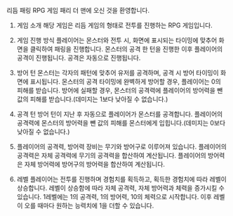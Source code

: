 리듬 패링 RPG 게임 패리 더 맨에 오신 것을 환영합니다.

1. 게임 소개
해당 게임은 리듬 게임의 형태로 전투를 진행하는 RPG 게임입니다.

2. 게임 진행 방식
플레이어는 몬스터와 전투 시, 화면에 표시되는 타이밍에 맞추어 화면을 클릭하여 패링을 진행합니다.
몬스터의 공격 한 턴을 진행한 이후 플레이어의 공격이 진행됩니다.
공격은 자동으로 진행됩니다.

3. 방어 턴
몬스터는 각자의 패턴에 맞추어 유저를 공격하며, 공격 시 방어 타이밍이 화면에 표시됩니다.
몬스터의 공격 타이밍에 완벽하게 방어할 경우, 플레이어는 0의 피해를 받습니다.
방어에 실패할 경우, 몬스터의 공격력에 플레이어의 방어력을 뺀 값의 피해를 받습니다.(데미지는 1보다 낮아질 수 없습니다.)

4. 공격 턴
방어 턴이 지난 후 자동으로 플레이어가 몬스터를 공격합니다.
플레이어의 공격력에 몬스터의 방어력을 뺀 값의 피해를 몬스터에게 입힙니다.(데미지는 0보다 낮아질 수 없습니다.)

5. 플레이어의 공격력, 방어력
장비는 무기와 방어구로 이루어져 있습니다.
플레이어의 공격력은 자체 공격력에 무기의 공격력을 합산하여 계산됩니다.
플레이어의 방어력은 자체 방어력에 방어구의 방어력을 합산하여 계산됩니다.

6. 레벨
플레이어는 전투를 진행하며 경험치를 획득하고, 획득한 경험치에 따라 레벨이 상승합니다.
레벨이 상승함에 따라 자체 공격력, 자체 방어력과 체력을 증가시킬 수 있습니다.
1레벨에는 1의 공격력, 1의 방어력, 10의 체력으로 시작합니다.
이후 레벨이 오를 때마다 원하는 능력치에 1을 더할 수 있습니다.
